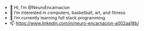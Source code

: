 - 👋 Hi, I’m @NeuroEncarnacion
- 👀 I’m interested in computers, basketball, art, and fitness
- 🌱 I’m currently learning full stack programming
- 📫 https://www.linkedin.com/in/neuro-encarnacion-a002aa18b/
